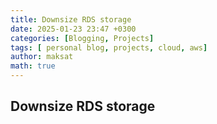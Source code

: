 ```yaml
---
title: Downsize RDS storage
date: 2025-01-23 23:47 +0300
categories: [Blogging, Projects]
tags: [ personal blog, projects, cloud, aws]
author: maksat
math: true
---
```


## Downsize RDS storage



